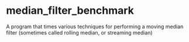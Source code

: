 # median_filter_benchmark
A program that times various techniques for performing a moving median filter (sometimes called rolling median, or streaming median)
